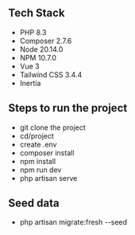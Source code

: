 ## Tech Stack

- PHP 8.3
- Composer 2.7.6
- Node 20.14.0
- NPM 10.7.0
- Vue 3
- Tailwind CSS 3.4.4
- Inertia

## Steps to run the project

- git clone the project
- cd/project
- create .env
- composer install
- npm install
- npm run dev
- php artisan serve

## Seed data
- php artisan migrate:fresh --seed